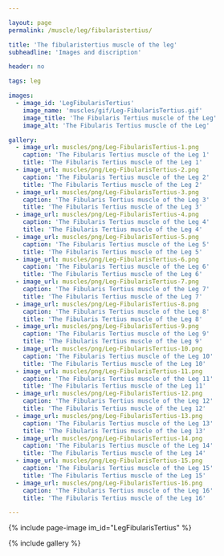```yaml
---

layout: page
permalink: /muscle/leg/fibularistertius/

title: 'The fibularistertius muscle of the leg'
subheadline: 'Images and discription'

header: no

tags: leg

images:
  - image_id: 'LegFibularisTertius'
    image_name: 'muscles/gif/Leg-FibularisTertius.gif'
    image_title: 'The Fibularis Tertius muscle of the Leg'
    image_alt: 'The Fibularis Tertius muscle of the Leg' 

gallery:
  - image_url: muscles/png/Leg-FibularisTertius-1.png
    caption: 'The Fibularis Tertius muscle of the Leg 1'
    title: 'The Fibularis Tertius muscle of the Leg 1'
  - image_url: muscles/png/Leg-FibularisTertius-2.png
    caption: 'The Fibularis Tertius muscle of the Leg 2'
    title: 'The Fibularis Tertius muscle of the Leg 2'
  - image_url: muscles/png/Leg-FibularisTertius-3.png
    caption: 'The Fibularis Tertius muscle of the Leg 3'
    title: 'The Fibularis Tertius muscle of the Leg 3'
  - image_url: muscles/png/Leg-FibularisTertius-4.png
    caption: 'The Fibularis Tertius muscle of the Leg 4'
    title: 'The Fibularis Tertius muscle of the Leg 4'
  - image_url: muscles/png/Leg-FibularisTertius-5.png
    caption: 'The Fibularis Tertius muscle of the Leg 5'
    title: 'The Fibularis Tertius muscle of the Leg 5'
  - image_url: muscles/png/Leg-FibularisTertius-6.png
    caption: 'The Fibularis Tertius muscle of the Leg 6'
    title: 'The Fibularis Tertius muscle of the Leg 6'
  - image_url: muscles/png/Leg-FibularisTertius-7.png
    caption: 'The Fibularis Tertius muscle of the Leg 7'
    title: 'The Fibularis Tertius muscle of the Leg 7'
  - image_url: muscles/png/Leg-FibularisTertius-8.png
    caption: 'The Fibularis Tertius muscle of the Leg 8'
    title: 'The Fibularis Tertius muscle of the Leg 8'
  - image_url: muscles/png/Leg-FibularisTertius-9.png
    caption: 'The Fibularis Tertius muscle of the Leg 9'
    title: 'The Fibularis Tertius muscle of the Leg 9'
  - image_url: muscles/png/Leg-FibularisTertius-10.png
    caption: 'The Fibularis Tertius muscle of the Leg 10'
    title: 'The Fibularis Tertius muscle of the Leg 10'
  - image_url: muscles/png/Leg-FibularisTertius-11.png
    caption: 'The Fibularis Tertius muscle of the Leg 11'
    title: 'The Fibularis Tertius muscle of the Leg 11'
  - image_url: muscles/png/Leg-FibularisTertius-12.png
    caption: 'The Fibularis Tertius muscle of the Leg 12'
    title: 'The Fibularis Tertius muscle of the Leg 12'
  - image_url: muscles/png/Leg-FibularisTertius-13.png
    caption: 'The Fibularis Tertius muscle of the Leg 13'
    title: 'The Fibularis Tertius muscle of the Leg 13'
  - image_url: muscles/png/Leg-FibularisTertius-14.png
    caption: 'The Fibularis Tertius muscle of the Leg 14'
    title: 'The Fibularis Tertius muscle of the Leg 14'
  - image_url: muscles/png/Leg-FibularisTertius-15.png
    caption: 'The Fibularis Tertius muscle of the Leg 15'
    title: 'The Fibularis Tertius muscle of the Leg 15'
  - image_url: muscles/png/Leg-FibularisTertius-16.png
    caption: 'The Fibularis Tertius muscle of the Leg 16'
    title: 'The Fibularis Tertius muscle of the Leg 16'

---
```


{% include page-image im_id="LegFibularisTertius" %}

{% include gallery %}